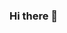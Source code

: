 ### Hi there 👋


<script type="text/javascript"
        
        
 src= "https://tryhackme.com/badge/688396" >TryHackme</script>

